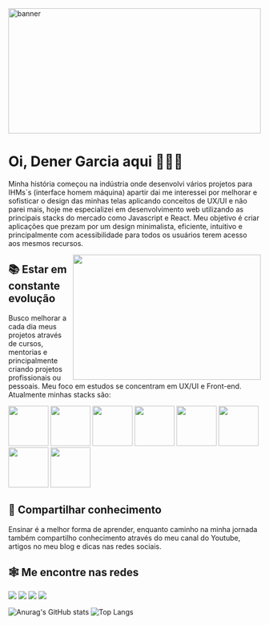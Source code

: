 <img align="center" height="250" width="100%" alt="banner" src="https://github.com/Dener-Garcia/Dener-Garcia/assets/107416682/fea00e0f-a3ac-46c2-85fb-c2407e6ba558" /> 

# Oi, Dener Garcia aqui 🧑🏻‍💻 
Minha história começou na indústria onde desenvolvi vários projetos para IHMs`s (interface homem máquina) apartir dai me interessei por melhorar e sofisticar o design das minhas telas aplicando conceitos de UX/UI e não parei mais, hoje me especializei em desenvolvimento web utilizando as principais stacks do mercado como Javascript e React.
Meu objetivo é criar aplicações que prezam por um design minimalista, eficiente, intuitivo e principalmente com acessibilidade para todos os usuários terem acesso aos mesmos recursos.

<img align="right" height="250" width="375" alt="" src="https://github.com/Dener-Garcia/Dener-Garcia/assets/107416682/f9e89e22-4404-428d-8b14-92eb1cb3dee5" /> 
  
## 📚 Estar em constante evolução

Busco melhorar a cada dia meus projetos através de cursos, mentorias e principalmente criando projetos profissionais ou pessoais.
Meu foco em estudos se concentram em UX/UI e Front-end.
Atualmente minhas stacks são:

<div>
  <img src="https://cdn.jsdelivr.net/gh/devicons/devicon/icons/html5/html5-original.svg" width="80px" />
  <img src="https://cdn.jsdelivr.net/gh/devicons/devicon/icons/css3/css3-original.svg" width="80px"/>
  <img src="https://cdn.jsdelivr.net/gh/devicons/devicon/icons/sass/sass-original.svg" width="80px"/>
  <img src="https://cdn.jsdelivr.net/gh/devicons/devicon/icons/javascript/javascript-original.svg" width="80px"/>
  <img src="https://cdn.jsdelivr.net/gh/devicons/devicon/icons/nodejs/nodejs-original.svg" width="80px"/>
  <img src="https://cdn.jsdelivr.net/gh/devicons/devicon/icons/react/react-original.svg" width="80px"/>
  <img src="https://cdn.jsdelivr.net/gh/devicons/devicon/icons/figma/figma-original.svg" width="80px"/>
  <img src="https://cdn.jsdelivr.net/gh/devicons/devicon/icons/linux/linux-original.svg" width="80px"/>        
</div>
 
## 🫴 Compartilhar conhecimento
  Ensinar é a melhor forma de aprender, enquanto caminho na minha jornada também compartilho conhecimento através do meu canal do Youtube, artigos no meu blog e dicas nas redes sociais.
  
## 🕸️ Me encontre nas redes  
<div> 
  <a href="https://www.linkedin.com/in/denergarcia/" target="_blank"><img src="https://img.shields.io/badge/-LinkedIn-%230077B5?style=for-the-badge&logo=linkedin&logoColor=white" target="_blank"></a> 
  <a href="https://www.youtube.com/@dener.criarbr" target="_blank"><img src="https://img.shields.io/badge/YouTube-FF0000?style=for-the-badge&logo=youtube&logoColor=white" target="_blank"></a>
  <a href="https://instagram.com/dener.criarbr" target="_blank"><img src="https://img.shields.io/badge/-Instagram-%23E4405F?style=for-the-badge&logo=instagram&logoColor=white" target="_blank"></a>
  <a href = "mailto:dener.criarbr@gmail.com"><img src="https://img.shields.io/badge/-Gmail-%23333?style=for-the-badge&logo=gmail&logoColor=white" target="_blank"></a>
</div>

![Anurag's GitHub stats](https://github-readme-stats.vercel.app/api?username=dener-garcia&show_icons=true&theme=transparent)
![Top Langs](https://github-readme-stats.vercel.app/api/top-langs/?username=dener-garcia&layout=compact&theme=transparent)
